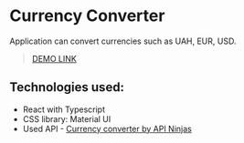 # Currency Converter

Application can convert currencies such as UAH, EUR, USD.
> [DEMO LINK](https://denis-khristyuk.github.io/currency-converter)

## Technologies used:
- React with Typescript
- CSS library: Material UI
- Used API - [Currency converter by API Ninjas](https://rapidapi.com/apininjas/api/currency-converter-by-api-ninjas/)

